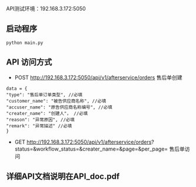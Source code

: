 API测试环境：192.168.3.172:5050

## 启动程序

```
python main.py
```

## API 访问方式
* POST  http://192.168.3.172:5050/api/v1/afterservice/orders   售后单创建

```
data = {
"type": "售后单订单类型", //必填
"customer_name": "被告供应商名称", //必填
"accuser_name": "原告供应商名称编号", //必填
"creater_name": "创建⼈"， //必填
"reason": "异常原因", //必填
"remark": "异常描述" //必填
}
```

* GET  http://192.168.3.172:5050/api/v1/afterservice/orders?
status=&workflow_status=&creater_name=&page=&per_page=   售后单访问



## 详细API文档说明在API_doc.pdf